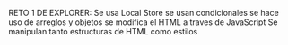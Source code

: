 RETO 1 DE EXPLORER:
Se usa Local Store
se usan condicionales
se hace uso de arreglos y objetos
se modifica el HTML a traves de JavaScript
Se manipulan tanto estructuras de HTML como estilos 
